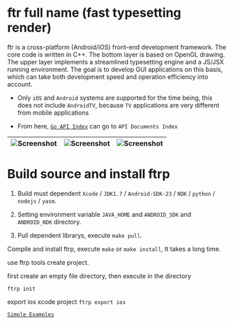 ftr full name (fast typesetting render)
===============

ftr is a cross-platform (Android/iOS) front-end development framework. The core code is written in C++. The bottom layer is based on OpenGL drawing. The upper layer implements a streamlined typesetting engine and a JS/JSX running environment. The goal is to develop GUI applications on this basis, which can take both development speed and operation efficiency into account.

* Only `iOS` and `Android` systems are supported for the time being, this does not include `AndroidTV`, because `TV` applications are very different from mobile applications

* From here, [`Go API Index`](http://fasttr.org/doc/) can go to `API Documents Index`

| ![Screenshot](http://fasttr.org/img/0x0ss.jpg) | ![Screenshot](http://fasttr.org/img/0x0ss_3.jpg) | ![Screenshot](http://fasttr.org/img/0x0ss_4.jpg) |
|--|--|--|


Build source and install ftrp
===============

1. Build must dependent `Xcode` / `JDK1.7` / `Android-SDK-23` / `NDK` / `python` / `nodejs` / `yasm`.

2. Setting environment variable `JAVA_HOME` and `ANDROID_SDK` and `ANDROID_NDK` directory.

3. Pull dependent librarys, execute `make pull`.

Compile and install ftrp, execute `make` or `make install`, It takes a long time.

use ftrp tools create project.

first create an empty file directory, then execute in the directory

`ftrp init`

export ios xcode project `ftrp export ios`


[`Simple Examples`](https://github.com/louis-tru/ftr/tree/master/docs/README.md)

